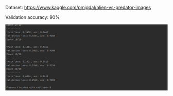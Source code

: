 
Dataset: https://www.kaggle.com/pmigdal/alien-vs-predator-images

Validation accuracy: 90%

![](Screenshot%20from%202021-10-01%2012-07-30.png)
